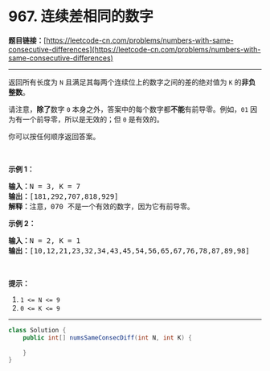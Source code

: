# 967. 连续差相同的数字

**题目链接：**[https://leetcode-cn.com/problems/numbers-with-same-consecutive-differences](https://leetcode-cn.com/problems/numbers-with-same-consecutive-differences)

---

<div class="content__1Y2H">
 <div class="notranslate">
  <p>返回所有长度为 <code>N</code> 且满足其每两个连续位上的数字之间的差的绝对值为 <code>K</code>&nbsp;的<strong>非负整数</strong>。</p> 
  <p>请注意，<strong>除了</strong>数字 <code>0</code> 本身之外，答案中的每个数字都<strong>不能</strong>有前导零。例如，<code>01</code>&nbsp;因为有一个前导零，所以是无效的；但 <code>0</code>&nbsp;是有效的。</p> 
  <p>你可以按任何顺序返回答案。</p> 
  <p>&nbsp;</p> 
  <p><strong>示例 1：</strong></p> 
  <pre class="language-text"><strong>输入：</strong>N = 3, K = 7
<strong>输出：</strong>[181,292,707,818,929]
<strong>解释：</strong>注意，070 不是一个有效的数字，因为它有前导零。
</pre> 
  <p><strong>示例 2：</strong></p> 
  <pre class="language-text"><strong>输入：</strong>N = 2, K = 1
<strong>输出：</strong>[10,12,21,23,32,34,43,45,54,56,65,67,76,78,87,89,98]</pre> 
  <p>&nbsp;</p> 
  <p><strong>提示：</strong></p> 
  <ol> 
   <li><code>1 &lt;= N &lt;= 9</code></li> 
   <li><code>0 &lt;= K &lt;= 9</code></li> 
  </ol> 
 </div>
</div>

---

```java
class Solution {
    public int[] numsSameConsecDiff(int N, int K) {
        
    }
}
```